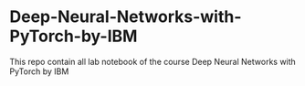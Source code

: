 # Deep-Neural-Networks-with-PyTorch-by-IBM
This repo contain all lab notebook of the course Deep Neural Networks with PyTorch by IBM
